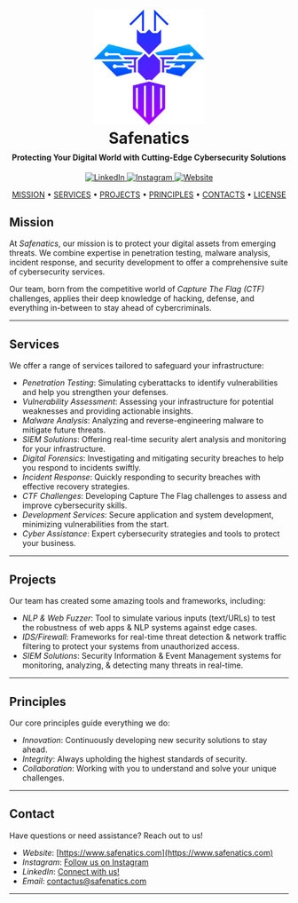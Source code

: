 <h1 align="center">
  <a href="https://www.safenatics.com">
    <img src="logo.png" alt="Safenatics Logo" width="200">
  </a>
  <br>
  <strong>Safenatics</strong>
</h1>

<h4 align="center" style="margin-top: -10px;">
  Protecting Your Digital World with Cutting-Edge Cybersecurity Solutions
</h4>

<p align="center">
  <a href="https://www.linkedin.com/company/safenatics">
    <img src="https://img.shields.io/badge/LinkedIn-Connect-blue?style=flat&logo=linkedin&logoColor=white" alt="LinkedIn">
  </a>
  <a href="https://www.instagram.com/safenatics/">
    <img src="https://img.shields.io/badge/Instagram-Follow-E4405F?style=flat&logo=instagram&logoColor=white" alt="Instagram">
  </a>
  <a href="https://www.safenatics.com">
    <img src="https://img.shields.io/badge/Visit-Website-green?style=flat&logo=google-chrome&logoColor=white" alt="Website">
  </a>
</p>

<p align="center">
  <a href="#mission">MISSION</a> •
  <a href="#services">SERVICES</a> •
  <a href="#projects">PROJECTS</a> •
  <a href="#principles">PRINCIPLES</a> •
  <a href="#contact">CONTACTS</a> •
  <a href="#license">LICENSE</a>
</p>

## Mission

At *Safenatics*, our mission is to protect your digital assets from emerging threats. We combine expertise in penetration testing, malware analysis, incident response, and security development to offer a comprehensive suite of cybersecurity services.

Our team, born from the competitive world of *Capture The Flag (CTF)* challenges, applies their deep knowledge of hacking, defense, and everything in-between to stay ahead of cybercriminals.

---

## Services

We offer a range of services tailored to safeguard your infrastructure:

- *Penetration Testing*: Simulating cyberattacks to identify vulnerabilities and help you strengthen your defenses.
- *Vulnerability Assessment*: Assessing your infrastructure for potential weaknesses and providing actionable insights.
- *Malware Analysis*: Analyzing and reverse-engineering malware to mitigate future threats.
- *SIEM Solutions*: Offering real-time security alert analysis and monitoring for your infrastructure.
- *Digital Forensics*: Investigating and mitigating security breaches to help you respond to incidents swiftly.
- *Incident Response*: Quickly responding to security breaches with effective recovery strategies.
- *CTF Challenges*: Developing Capture The Flag challenges to assess and improve cybersecurity skills.
- *Development Services*: Secure application and system development, minimizing vulnerabilities from the start.
- *Cyber Assistance*: Expert cybersecurity strategies and tools to protect your business.

---

## Projects

Our team has created some amazing tools and frameworks, including:

- *NLP & Web Fuzzer*: Tool to simulate various inputs (text/URLs) to test the robustness of web apps & NLP systems against edge cases.
- *IDS/Firewall*: Frameworks for real-time threat detection & network traffic filtering to protect your systems from unauthorized access.
- *SIEM Solutions*: Security Information & Event Management systems for monitoring, analyzing, & detecting many threats in real-time.

---

## Principles

Our core principles guide everything we do:

- *Innovation*: Continuously developing new security solutions to stay ahead.
- *Integrity*: Always upholding the highest standards of security.
- *Collaboration*: Working with you to understand and solve your unique challenges.

---

## Contact

Have questions or need assistance? Reach out to us!

- *Website*: [https://www.safenatics.com](https://www.safenatics.com)
- *Instagram*: [Follow us on Instagram](https://www.instagram.com/safenatics/)
- *LinkedIn*: [Connect with us!](https://www.linkedin.com/company/safenatics)
- *Email*: [contactus@safenatics.com](mailto:contactus@safenatics.com)

---
